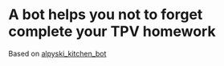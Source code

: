 # A bot helps you not to forget complete your TPV homework

Based on [alpyski_kitchen_bot](https://github.com/shchuko/alpyski_kitchen_bot)
